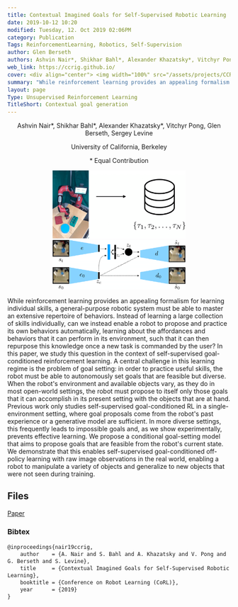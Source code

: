 ```yaml
---
title: Contextual Imagined Goals for Self-Supervised Robotic Learning
date: 2019-10-12 10:20
modified: Tuesday, 12. Oct 2019 02:06PM 
category: Publication
Tags: ReinforcementLearning, Robotics, Self-Supervision 
author: Glen Berseth
authors: Ashvin Nair*, Shikhar Bahl*, Alexander Khazatsky*, Vitchyr Pong, Glen Berseth, Sergey Levine
web_link: https://ccrig.github.io/
cover: <div align="center"> <img width="100%" src="/assets/projects/CCRIG/method_step1.png" alt=""> <img alt="" width="100%" src="/assets/projects/CCRIG/cc_vae.png"> </div>
summary: "While reinforcement learning provides an appealing formalism for learning individual skills, a general-purpose robotic system must be able to master an extensive repertoire of behaviors. Instead of learning a large collection of skills individually, can we instead enable a robot to propose and practice its own behaviors automatically, learning about the affordances and behaviors that it can perform in its environment, such that it can then repurpose this knowledge once a new task is commanded by the user? In this paper, we study this question in the context of self-supervised goal-conditioned reinforcement learning. A central challenge in this learning regime is the problem of goal setting: in order to practice useful skills, the robot must be able to autonomously set goals that are feasible but diverse. When the robot's environment and available objects vary, as they do in most open-world settings, the robot must propose to itself only those goals that it can accomplish in its present setting with the objects that are at hand. Previous work only studies self-supervised goal-conditioned RL in a single-environment setting, where goal proposals come from the robot's past experience or a generative model are sufficient. In more diverse settings, this frequently leads to impossible goals and, as we show experimentally, prevents effective learning. We propose a conditional goal-setting model that aims to propose goals that are feasible from the robot's current state. We demonstrate that this enables self-supervised goal-conditioned off-policy learning with raw image observations in the real world, enabling a robot to manipulate a variety of objects and generalize to new objects that were not seen during training." 
layout: page
Type: Unsupervised Reinforcement Learning
TitleShort: Contextual goal generation
---
```


<div align="center">
	<p>
				Ashvin Nair*, Shikhar Bahl*, Alexander Khazatsky*, Vitchyr Pong, Glen Berseth, Sergey Levine
	</p>
	<p>	
            University of California, Berkeley
    </p>
    <p>	
            * Equal Contribution
    </p>
</div>

<center>

</center>

<div align="center">
            <img width="300" src="/assets/projects/CCRIG/method_step1.png"> <img width="300" src="/assets/projects/CCRIG/cc_vae.png">
</div>

While reinforcement learning provides an appealing formalism for learning individual skills, a general-purpose robotic system must be able to master an extensive repertoire of behaviors. Instead of learning a large collection of skills individually, can we instead enable a robot to propose and practice its own behaviors automatically, learning about the affordances and behaviors that it can perform in its environment, such that it can then repurpose this knowledge once a new task is commanded by the user? In this paper, we study this question in the context of self-supervised goal-conditioned reinforcement learning. A central challenge in this learning regime is the problem of goal setting: in order to practice useful skills, the robot must be able to autonomously set goals that are feasible but diverse. When the robot's environment and available objects vary, as they do in most open-world settings, the robot must propose to itself only those goals that it can accomplish in its present setting with the objects that are at hand. Previous work only studies self-supervised goal-conditioned RL in a single-environment setting, where goal proposals come from the robot's past experience or a generative model are sufficient. In more diverse settings, this frequently leads to impossible goals and, as we show experimentally, prevents effective learning. We propose a conditional goal-setting model that aims to propose goals that are feasible from the robot's current state. We demonstrate that this enables self-supervised goal-conditioned off-policy learning with raw image observations in the real world, enabling a robot to manipulate a variety of objects and generalize to new objects that were not seen during training. 




## Files

[Paper](https://arxiv.org/abs/1910.11670)

### Bibtex

```
@inproceedings{nair19ccrig,
    author    = {A. Nair and S. Bahl and A. Khazatsky and V. Pong and G. Berseth and S. Levine},
    title     = {Contextual Imagined Goals for Self-Supervised Robotic Learning},
    booktitle = {Conference on Robot Learning (CoRL)},
    year      = {2019}
} 
```
